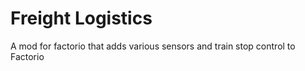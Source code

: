 # Freight Logistics

A mod for factorio that adds various sensors and train stop control to Factorio
